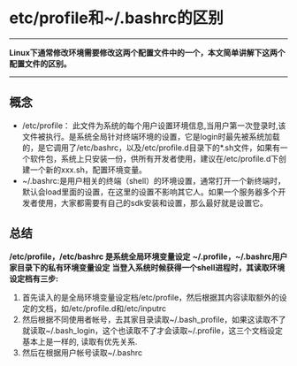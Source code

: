 # etc/profile和~/.bashrc的区别
***
**Linux下通常修改环境需要修改这两个配置文件中的一个，本文简单讲解下这两个配置文件的区别。**
***
## 概念
- /etc/profile： 此文件为系统的每个用户设置环境信息,当用户第一次登录时,该文件被执行。是系统全局针对终端环境的设置，它是login时最先被系统加载的，是它调用了/etc/bashrc，以及/etc/profile.d目录下的*.sh文件，如果有一个软件包，系统上只安装一份，供所有开发者使用，建议在/etc/profile.d下创建一个新的xxx.sh，配置环境变量。
- ~/.bashrc:是用户相关的终端（shell）的环境设置，通常打开一个新终端时，默认会load里面的设置，在这里的设置不影响其它人。如果一个服务器多个开发者使用，大家都需要有自己的sdk安装和设置，那么最好就是设置它。
## 总结
**/etc/profile，/etc/bashrc 是系统全局环境变量设定**
**~/.profile，~/.bashrc用户家目录下的私有环境变量设定**
**当登入系统时候获得一个shell进程时，其读取环境设定档有三步:**
1. 首先读入的是全局环境变量设定档/etc/profile，然后根据其内容读取额外的设定的文档，如/etc/profile.d和/etc/inputrc
2. 然后根据不同使用者帐号，去其家目录读取~/.bash_profile，如果这读取不了就读取~/.bash_login，这个也读取不了才会读取~/.profile，这三个文档设定基本上是一样的, 读取有优先关系.
3. 然后在根据用户帐号读取~/.bashrc
